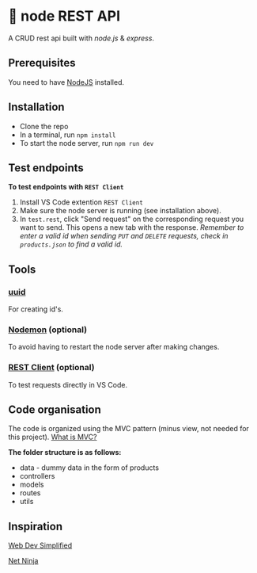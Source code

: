 # 🌿 node REST API

A CRUD rest api built with *node.js* & *express*.

## Prerequisites

You need to have [NodeJS](https://nodejs.org/en/) installed.

## Installation

- Clone the repo
- In a terminal, run `npm install`
- To start the node server, run `npm run dev`

## Test endpoints

**To test endpoints with `REST Client`**

1. Install VS Code extention `REST Client`
2. Make sure the node server is running (see installation above).
3. In `test.rest`, click "Send request" on the corresponding request you want to send. This opens a new tab with the response. *Remember to enter a valid id when sending `PUT` and `DELETE` requests, check in `products.json` to find a valid id.*

## Tools

### [uuid](https://www.npmjs.com/package/uuid)

For creating id's.

### [Nodemon](https://www.npmjs.com/package/nodemon) (optional)

To avoid having to restart the node server after making changes.

### [REST Client](https://www.npmjs.com/package/uuid) (optional)

To test requests directly in VS Code.

## Code organisation

The code is organized using the MVC pattern (minus view, not needed for this project). [What is MVC?](https://www.youtube.com/watch?v=DUg2SWWK18I&ab_channel=WebDevSimplified)

**The folder structure is as follows:**

- data - dummy data in the form of products
- controllers
- models
- routes
- utils

## Inspiration

[Web Dev Simplified](https://courses.webdevsimplified.com/)

[Net Ninja](https://netninja.dev/)